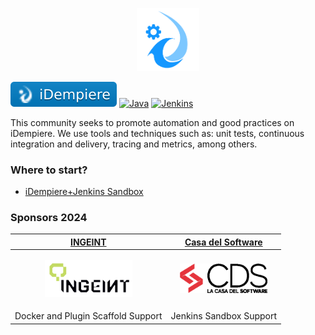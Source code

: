 <p align="center">
<img alt="iDempiere DevOps" src="https://raw.githubusercontent.com/idempiere-devops/idempiere-devops-resources/main/idempiere-devops.png" width="20%">
</p>

<a href="https://github.com/idempiere/idempiere"><img alt="iDempiere" src="https://raw.githubusercontent.com/idempiere-devops/idempiere-devops-resources/main/idempiere-badge.svg"></a>
<a href="https://openjdk.org/"><img alt="Java" src="https://img.shields.io/badge/-Java-orange?logo=openjdk&logoColor=white"></a>
<a href="https://www.jenkins.io/"><img alt="Jenkins" src="https://img.shields.io/badge/-Jenkins-e80505.svg?logo=jenkins&logoColor=white"></a>

This community seeks to promote automation and good practices on iDempiere. We use tools and techniques such as: unit tests, continuous integration and delivery, tracing and metrics, among others.

### Where to start?

- [iDempiere+Jenkins Sandbox](https://github.com/idempiere-devops/idempiere-jenkins-sandbox)

### Sponsors 2024

| <a href="https://odoo.ingeint.com/idempiere">INGEINT</a> | <a href="https://casadelsoftware.com/">Casa del Software</a> |
| - | - |
| <p align="center"><img alt="INGEINT" src="https://github.com/idempiere-devops/.github/blob/main/sponsors/ingeint.png" width="140px"></p> | <p align="center"><img alt="INGEINT" src="https://github.com/idempiere-devops/.github/blob/main/sponsors/casadelsoftware.png" width="140px"></p> |
| Docker and Plugin Scaffold Support | Jenkins Sandbox Support |

